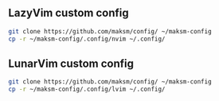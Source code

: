 ## LazyVim custom config

```bash
git clone https://github.com/maksm/config/ ~/maksm-config
cp -r ~/maksm-config/.config/nvim ~/.config/
```

## LunarVim custom config

```bash
git clone https://github.com/maksm/config/ ~/maksm-config
cp -r ~/maksm-config/.config/lvim ~/.config/
```
